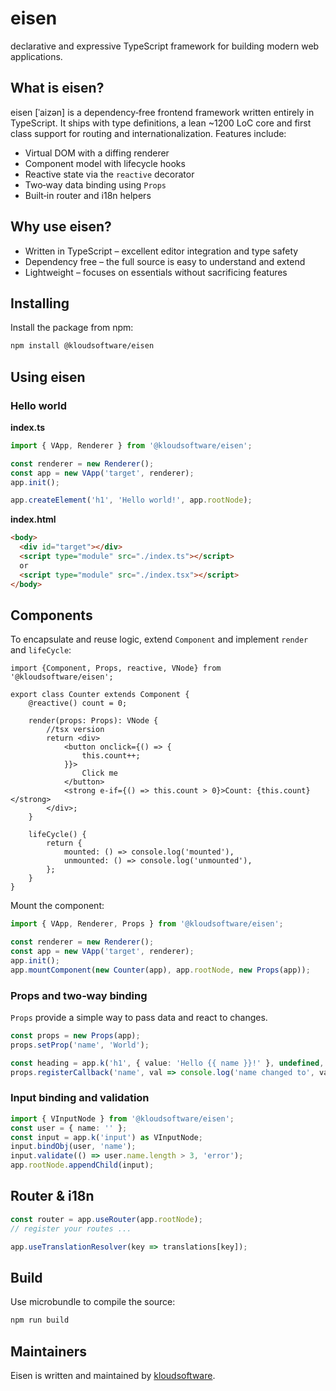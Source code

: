 # eisen

declarative and expressive TypeScript framework for building modern web applications.

## What is eisen?

eisen [ˈaizən] is a dependency‑free frontend framework written entirely in TypeScript. It ships with type definitions, a lean
~1200 LoC core and first class support for routing and internationalization. Features include:

- Virtual DOM with a diffing renderer
- Component model with lifecycle hooks
- Reactive state via the `reactive` decorator
- Two‑way data binding using `Props`
- Built‑in router and i18n helpers

## Why use eisen?

- Written in TypeScript – excellent editor integration and type safety
- Dependency free – the full source is easy to understand and extend
- Lightweight – focuses on essentials without sacrificing features

## Installing

Install the package from npm:

```bash
npm install @kloudsoftware/eisen
```

## Using eisen

### Hello world

**index.ts**
```typescript
import { VApp, Renderer } from '@kloudsoftware/eisen';

const renderer = new Renderer();
const app = new VApp('target', renderer);
app.init();

app.createElement('h1', 'Hello world!', app.rootNode);
```

**index.html**
```html
<body>
  <div id="target"></div>
  <script type="module" src="./index.ts"></script>
  or
  <script type="module" src="./index.tsx"></script>
</body>
```

## Components

To encapsulate and reuse logic, extend `Component` and implement `render` and `lifeCycle`:

```tsx
import {Component, Props, reactive, VNode} from '@kloudsoftware/eisen';

export class Counter extends Component {
    @reactive() count = 0;

    render(props: Props): VNode {
        //tsx version
        return <div>
            <button onclick={() => {
                this.count++;
            }}>
                Click me
            </button>
            <strong e-if={() => this.count > 0}>Count: {this.count}</strong>
        </div>;
    }

    lifeCycle() {
        return {
            mounted: () => console.log('mounted'),
            unmounted: () => console.log('unmounted'),
        };
    }
}
```

Mount the component:

```typescript
import { VApp, Renderer, Props } from '@kloudsoftware/eisen';

const renderer = new Renderer();
const app = new VApp('target', renderer);
app.init();
app.mountComponent(new Counter(app), app.rootNode, new Props(app));
```

### Props and two‑way binding

`Props` provide a simple way to pass data and react to changes.

```typescript
const props = new Props(app);
props.setProp('name', 'World');

const heading = app.k('h1', { value: 'Hello {{ name }}!' }, undefined, undefined, props);
props.registerCallback('name', val => console.log('name changed to', val));
```

### Input binding and validation

```typescript
import { VInputNode } from '@kloudsoftware/eisen';
const user = { name: '' };
const input = app.k('input') as VInputNode;
input.bindObj(user, 'name');
input.validate(() => user.name.length > 3, 'error');
app.rootNode.appendChild(input);
```

## Router & i18n

```typescript
const router = app.useRouter(app.rootNode);
// register your routes ...

app.useTranslationResolver(key => translations[key]);
```

## Build

Use microbundle to compile the source:

```bash
npm run build
```

## Maintainers

Eisen is written and maintained by [kloudsoftware](https://github.com/orgs/kloudsoftware/people).

